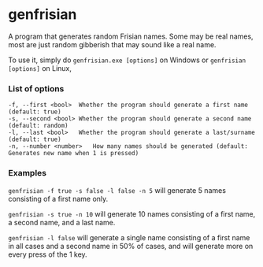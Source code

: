 # genfrisian

A program that generates random Frisian names. Some may be real names, most are just random gibberish that may sound like a real name.

To use it, simply do `genfrisian.exe [options]` on Windows or `genfrisian [options]` on Linux,

### List of options

```
-f, --first <bool>	Whether the program should generate a first name (default: true)
-s, --second <bool>	Whether the program should generate a second name (default: random)
-l, --last <bool>	Whether the program should generate a last/surname (default: true)
-n, --number <number>	How many names should be generated (default: Generates new name when 1 is pressed)
```

### Examples

`genfrisian -f true -s false -l false -n 5` will generate 5 names consisting of a first name only.

`genfrisian -s true -n 10` will generate 10 names consisting of a first name, a second name, and a last name.

`genfrisian -l false` will generate a single name consisting of a first name in all cases and a second name in 50% of cases, and will generate more on every press of the 1 key.

